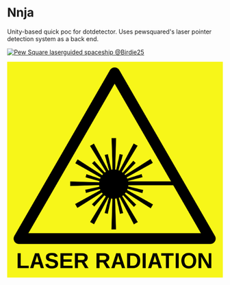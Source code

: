 # Nnja
Unity-based quick poc for dotdetector. Uses pewsquared's laser pointer detection system as a back end.

[![Pew Square laserguided spaceship @Birdie25](http://img.youtube.com/vi/-qEhgjNKoEc/0.jpg)](http://www.youtube.com/watch?v=-qEhgjNKoEc "Pew Square laserguided spaceship @Birdie25")

![warn](logo.png)
